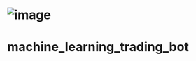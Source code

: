 # ![image](https://github.com/danlity0244/machine_learning_trading_bot/assets/142460081/604660c1-e7cd-4b0e-ae8c-27927687233d)
# machine_learning_trading_bot


